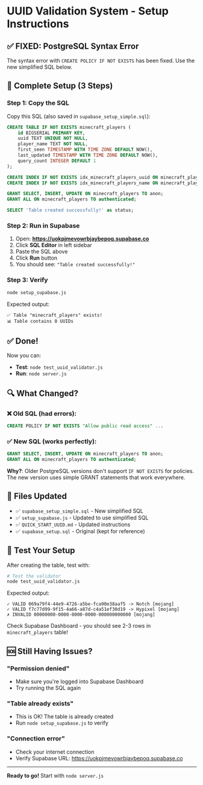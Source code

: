 # UUID Validation System - Setup Instructions

## ✅ FIXED: PostgreSQL Syntax Error

The syntax error with `CREATE POLICY IF NOT EXISTS` has been fixed. Use the new simplified SQL below.

## 🚀 Complete Setup (3 Steps)

### Step 1: Copy the SQL

Copy this SQL (also saved in `supabase_setup_simple.sql`):

```sql
CREATE TABLE IF NOT EXISTS minecraft_players (
    id BIGSERIAL PRIMARY KEY,
    uuid TEXT UNIQUE NOT NULL,
    player_name TEXT NOT NULL,
    first_seen TIMESTAMP WITH TIME ZONE DEFAULT NOW(),
    last_updated TIMESTAMP WITH TIME ZONE DEFAULT NOW(),
    query_count INTEGER DEFAULT 1
);

CREATE INDEX IF NOT EXISTS idx_minecraft_players_uuid ON minecraft_players(uuid);
CREATE INDEX IF NOT EXISTS idx_minecraft_players_name ON minecraft_players(player_name);

GRANT SELECT, INSERT, UPDATE ON minecraft_players TO anon;
GRANT ALL ON minecraft_players TO authenticated;

SELECT 'Table created successfully!' as status;
```

### Step 2: Run in Supabase

1. Open: **https://uokpjmevowrbjaybepoq.supabase.co**
2. Click **SQL Editor** in left sidebar
3. Paste the SQL above
4. Click **Run** button
5. You should see: `"Table created successfully!"`

### Step 3: Verify

```bash
node setup_supabase.js
```

Expected output:
```
✅ Table "minecraft_players" exists!
📊 Table contains 0 UUIDs
```

## ✅ Done!

Now you can:
- **Test**: `node test_uuid_validator.js`
- **Run**: `node server.js`

## 🔍 What Changed?

### ❌ Old SQL (had errors):
```sql
CREATE POLICY IF NOT EXISTS "Allow public read access" ...
```

### ✅ New SQL (works perfectly):
```sql
GRANT SELECT, INSERT, UPDATE ON minecraft_players TO anon;
GRANT ALL ON minecraft_players TO authenticated;
```

**Why?**: Older PostgreSQL versions don't support `IF NOT EXISTS` for policies. The new version uses simple GRANT statements that work everywhere.

## 📁 Files Updated

- ✅ `supabase_setup_simple.sql` - New simplified SQL
- ✅ `setup_supabase.js` - Updated to use simplified SQL
- ✅ `QUICK_START_UUID.md` - Updated instructions
- ✅ `supabase_setup.sql` - Original (kept for reference)

## 🎯 Test Your Setup

After creating the table, test with:

```bash
# Test the validator
node test_uuid_validator.js
```

Expected output:
```
✓ VALID 069a79f4-44e9-4726-a5be-fca90e38aaf5 -> Notch [mojang]
✓ VALID f7c77d99-9f15-4a66-a87d-c4a51ef30d19 -> Hypixel [mojang]
✗ INVALID 00000000-0000-0000-0000-000000000000 [mojang]
```

Check Supabase Dashboard - you should see 2-3 rows in `minecraft_players` table!

## 🆘 Still Having Issues?

### "Permission denied"
- Make sure you're logged into Supabase Dashboard
- Try running the SQL again

### "Table already exists"
- This is OK! The table is already created
- Run `node setup_supabase.js` to verify

### "Connection error"
- Check your internet connection
- Verify Supabase URL: https://uokpjmevowrbjaybepoq.supabase.co

---

**Ready to go!** Start with `node server.js`
